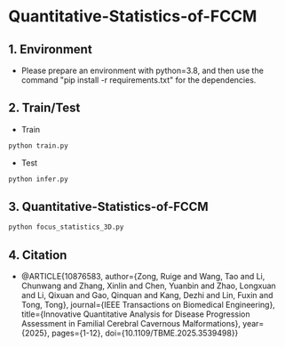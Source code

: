 # Quantitative-Statistics-of-FCCM
## 1. Environment

- Please prepare an environment with python=3.8, and then use the command "pip install -r requirements.txt" for the dependencies.

## 2. Train/Test

- Train
```bash
python train.py
```

- Test
```bash
python infer.py
```

## 3. Quantitative-Statistics-of-FCCM

```bash
python focus_statistics_3D.py
```

## 4. Citation

- @ARTICLE{10876583,
  author={Zong, Ruige and Wang, Tao and Li, Chunwang and Zhang, Xinlin and Chen, Yuanbin and Zhao, Longxuan and Li, Qixuan and Gao, Qinquan and Kang, Dezhi and Lin, Fuxin and Tong, Tong},
  journal={IEEE Transactions on Biomedical Engineering}, 
  title={Innovative Quantitative Analysis for Disease Progression Assessment in Familial Cerebral Cavernous Malformations}, 
  year={2025},
  pages={1-12},
  doi={10.1109/TBME.2025.3539498}}

